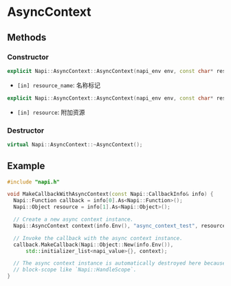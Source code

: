 # AsyncContext

## Methods

### Constructor

```cpp
explicit Napi::AsyncContext::AsyncContext(napi_env env, const char* resource_name);
```

- `[in] resource_name`: 名称标记

```cpp
explicit Napi::AsyncContext::AsyncContext(napi_env env, const char* resource_name, const Napi::Object& resource);
```

- `[in] resource`: 附加资源

### Destructor

```cpp
virtual Napi::AsyncContext::~AsyncContext();
```

## Example

```cpp
#include "napi.h"

void MakeCallbackWithAsyncContext(const Napi::CallbackInfo& info) {
  Napi::Function callback = info[0].As<Napi::Function>();
  Napi::Object resource = info[1].As<Napi::Object>();

  // Create a new async context instance.
  Napi::AsyncContext context(info.Env(), "async_context_test", resource);

  // Invoke the callback with the async context instance.
  callback.MakeCallback(Napi::Object::New(info.Env()),
      std::initializer_list<napi_value>{}, context);

  // The async context instance is automatically destroyed here because it's
  // block-scope like `Napi::HandleScope`.
}
```
